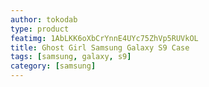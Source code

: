 ```yaml
---
author: tokodab
type: product
featimg: 1AbLKK6oXbCrYnnE4UYc75ZhVp5RUVkOL
title: Ghost Girl Samsung Galaxy S9 Case
tags: [samsung, galaxy, s9]
category: [samsung]
---
```

